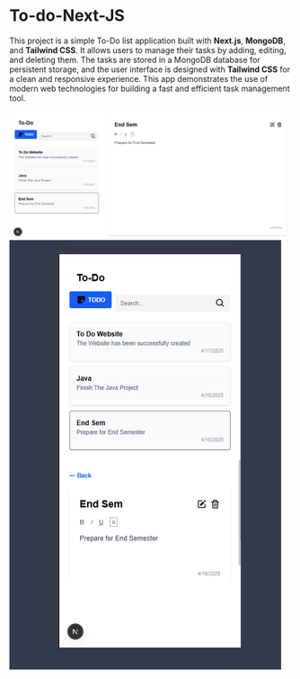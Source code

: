 # To-do-Next-JS

This project is a simple To-Do list application built with **Next.js**, **MongoDB**, and **Tailwind CSS**. 
It allows users to manage their tasks by adding, editing, and deleting them. 
The tasks are stored in a MongoDB database for persistent storage, 
and the user interface is designed with **Tailwind CSS** for a clean and responsive experience. This app demonstrates the use of modern web technologies for building a fast and efficient task management tool.

![Website](https://github.com/AmlanShanker/To-do-Next-JS/blob/bf5d394558ad72707e76eb291399582e39b03c21/todo.png)
![Responsive](https://github.com/AmlanShanker/To-do-Next-JS/blob/f49d90d99dbd5f7f78ec060c35d7acc591355a78/responsive.png)
